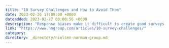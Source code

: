 ```yaml
---
title: "10 Survey Challenges and How to Avoid Them"
date: 2023-02-26 17:00:00 +0000
dateadded: 2023-02-27 00:00:56 +0000
description: "Response biases make it difficult to create good surveys. Follow these tips to counteract 10 of the major survey response biases and improve your survey data."
link: "https://www.nngroup.com/articles/10-survey-challenges/"
category:
directory: _directory/nielsen-norman-group.md
---
```

